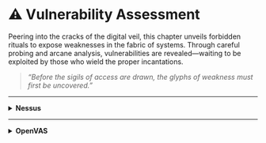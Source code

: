 # ⚠️ Vulnerability Assessment

Peering into the cracks of the digital veil, this chapter unveils forbidden rituals to expose weaknesses in the fabric of systems. Through careful probing and arcane analysis, vulnerabilities are revealed—waiting to be exploited by those who wield the proper incantations.

> *“Before the sigils of access are drawn, the glyphs of weakness must first be uncovered.”*

---

<details>
  <summary><strong>Nessus</strong></summary>
Download page:
https://www.tenable.com/downloads/nessus?loginAttempted=true

Install
```bash
sudo dpkg -i nessus.deb && sudo systemctl enable --now nessusd
```

Start
```bash
sudo systemctl start nessusd

#Go to https://localhost:8834/
```

Start
```bash
sudo systemctl stop nessusd
```

</details>

---

<details>
  <summary><strong>OpenVAS</strong></summary>

Install
```bash
sudo apt-get install gvm && openvas
gvm-setup
```

Start
```bash
gvm-start
```

Start
```bash
sudo systemctl stop nessusd
```
